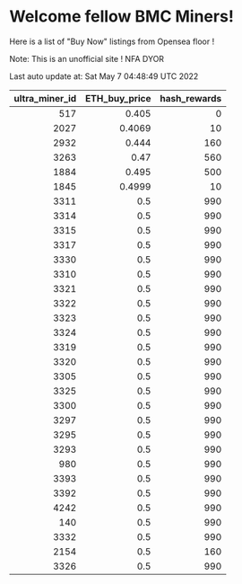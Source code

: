 # Welcome fellow BMC Miners!
Here is a list of "Buy Now" listings from Opensea floor !

Note: This is an unofficial site ! NFA DYOR


Last auto update at: Sat May  7 04:48:49 UTC 2022


|   ultra_miner_id |   ETH_buy_price |   hash_rewards |
|-----------------:|----------------:|---------------:|
|              517 |          0.405  |              0 |
|             2027 |          0.4069 |             10 |
|             2932 |          0.444  |            160 |
|             3263 |          0.47   |            560 |
|             1884 |          0.495  |            500 |
|             1845 |          0.4999 |             10 |
|             3311 |          0.5    |            990 |
|             3314 |          0.5    |            990 |
|             3315 |          0.5    |            990 |
|             3317 |          0.5    |            990 |
|             3330 |          0.5    |            990 |
|             3310 |          0.5    |            990 |
|             3321 |          0.5    |            990 |
|             3322 |          0.5    |            990 |
|             3323 |          0.5    |            990 |
|             3324 |          0.5    |            990 |
|             3319 |          0.5    |            990 |
|             3320 |          0.5    |            990 |
|             3305 |          0.5    |            990 |
|             3325 |          0.5    |            990 |
|             3300 |          0.5    |            990 |
|             3297 |          0.5    |            990 |
|             3295 |          0.5    |            990 |
|             3293 |          0.5    |            990 |
|              980 |          0.5    |            990 |
|             3393 |          0.5    |            990 |
|             3392 |          0.5    |            990 |
|             4242 |          0.5    |            990 |
|              140 |          0.5    |            990 |
|             3332 |          0.5    |            990 |
|             2154 |          0.5    |            160 |
|             3326 |          0.5    |            990 |